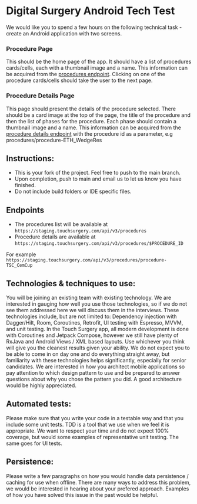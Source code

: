 # Digital Surgery Android Tech Test

We would like you to spend a few hours on the following technical task - create an Android application with two screens.

### Procedure Page
This should be the home page of the app. It should have a list of procedures cards/cells, each with a thumbnail image and a name. This information can be acquired from the [procedures endpoint](#Endpoints). Clicking on one of the procedure cards/cells should take the user to the next page.

### Procedure Details Page
This page should present the details of the procedure selected. There should be a card image at the top of the page, the title of the procedure and then the list of phases for the procedure. Each phase should contain a thumbnail image and a name. This information can be acquired from the [procedure details endpoint](#Endpoints) with the procedure id as a parameter, e.g procedures/procedure-ETH_WedgeRes

## Instructions:
- This is your fork of the project. Feel free to push to the main branch.
- Upon completion, push to main and email us to let us know you have finished.
- Do not include build folders or IDE specific files.

## Endpoints
- The procedures list will be available at `https://staging.touchsurgery.com/api/v3/procedures` 
- Procedure details are available at `https://staging.touchsurgery.com/api/v3/procedures/$PROCEDURE_ID`

For example `https://staging.touchsurgery.com/api/v3/procedures/procedure-TSC_CemCup`

## Technologies & techniques to use:
You will be joining an existing team with existing technology. We are interested in gauging how well you use those technologies, so if we do not see them addressed here we will discuss them in the interviews. These technologies include, but are not limited to:
Dependency injection with Dagger/Hilt, Room, Coroutines, Retrofit, UI testing with Espresso, MVVM, and unit testing.
In the Touch Surgery app, all modern development is done with Coroutines and Jetpack Compose, however we still have plenty of RxJava and Android Views / XML based layouts. Use whichever you think will give you the cleanest results given your ability.
We do not expect you to be able to come in on day one and do everything straight away, but familiarity with these technologies helps significantly, especially for senior candidates.
We are interested in how you architect mobile applications so pay attention to which design pattern to use and be prepared to answer questions about why you chose the pattern you did.
A good architecture would be highly appreciated.

## Automated tests:
Please make sure that you write your code in a testable way and that you include some unit tests. TDD is a tool that we use when we feel it is appropriate. We want to respect your time and do not expect 100% coverage, but would some examples of representative unit testing. The same goes for UI tests.

## Persistence:
Please write a few paragraphs on how you would handle data persistence / caching for use when offline. There are many ways to address this problem, we would be interested in hearing about your prefered approach. Examples of how you have solved this issue in the past would be helpful.
